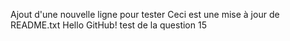 Ajout d'une nouvelle ligne pour tester 
Ceci est une mise à jour de README.txt
Hello GitHub!
test de la question 15
